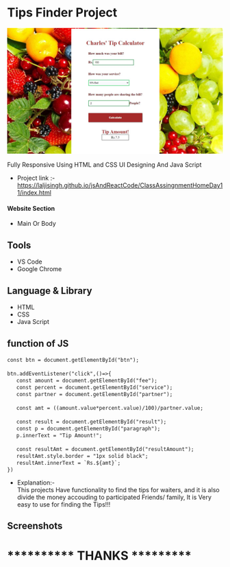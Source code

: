 # Tips Finder Project 
 ![App Screenshot](https://github.com/laljisingh/jsAndReactCode/blob/main/ClassAssingnmentHomeDay11/Capture.JPG?raw=true)

Fully Responsive Using HTML and CSS UI Designing
And Java Script



- Project link :-  https://laljisingh.github.io/jsAndReactCode/ClassAssingnmentHomeDay11/index.html


#### Website Section
* Main Or Body
## Tools
- VS Code
- Google Chrome
## Language & Library
- HTML
- CSS
- Java Script
## function of JS
 ```
const btn = document.getElementById("btn");

btn.addEventListener("click",()=>{
    const amount = document.getElementById("fee");
    const percent = document.getElementById("service");
    const partner = document.getElementById("partner");
    
    const amt = ((amount.value*percent.value)/100)/partner.value;

    const result = document.getElementById("result");
    const p = document.getElementById("paragraph");
    p.innerText = "Tip Amount!";

    const resultAmt = document.getElementById("resultAmount");
    resultAmt.style.border = "1px solid black";
    resultAmt.innerText = `Rs.${amt}`;
})

```


      
- Explanation:-  
This projects Have functionality to find the tips for waiters, and it is also divide the money accouding to participated Friends/ family,
It is Very easy to use for finding the Tips!!!
   

## Screenshots



# ********** **THANKS** *********